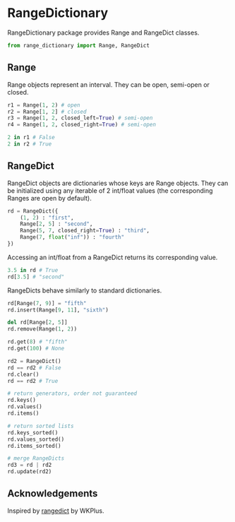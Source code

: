 # RangeDictionary

RangeDictionary package provides Range and RangeDict classes.

```python
from range_dictionary import Range, RangeDict
```

## Range

Range objects represent an interval. They can be open, semi-open or closed.

```python
r1 = Range(1, 2) # open
r2 = Range[1, 2] # closed
r3 = Range(1, 2, closed_left=True) # semi-open
r4 = Range(1, 2, closed_right=True) # semi-open

2 in r1 # False
2 in r2 # True
```

## RangeDict

RangeDict objects are dictionaries whose keys are Range objects. They can be initialized using any iterable of 2 int/float values (the corresponding Ranges are open by default).

```python
rd = RangeDict({
    (1, 2) : "first",
    Range[2, 5] : "second",
    Range(5, 7, closed_right=True) : "third",
    Range(7, float("inf")) : "fourth"
})
```

Accessing an int/float from a RangeDict returns its corresponding value.

```python
3.5 in rd # True
rd[3.5] # "second"
```

RangeDicts behave similarly to standard dictionaries.

```python
rd[Range(7, 9)] = "fifth"
rd.insert(Range[9, 11], "sixth")

del rd[Range[2, 5]]
rd.remove(Range(1, 2))

rd.get(8) # "fifth"
rd.get(100) # None

rd2 = RangeDict()
rd == rd2 # False
rd.clear()
rd == rd2 # True

# return generators, order not guaranteed
rd.keys()
rd.values()
rd.items()

# return sorted lists
rd.keys_sorted()
rd.values_sorted()
rd.items_sorted()

# merge RangeDicts
rd3 = rd | rd2
rd.update(rd2)
```

## Acknowledgements

Inspired by [rangedict](https://github.com/WKPlus/rangedict) by WKPlus.
